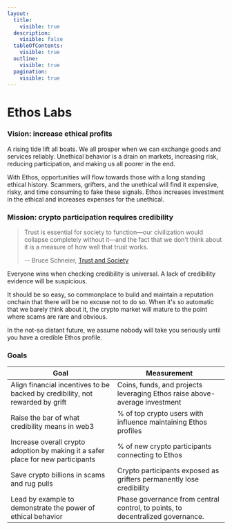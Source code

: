```yaml
---
layout:
  title:
    visible: true
  description:
    visible: false
  tableOfContents:
    visible: true
  outline:
    visible: true
  pagination:
    visible: true
---
```


# Ethos Labs

### Vision: increase ethical profits <a href="#vision-increase-ethical-profits" id="vision-increase-ethical-profits"></a>

A rising tide lift all boats. We all prosper when we can exchange goods and services reliably. Unethical behavior is a drain on markets, increasing risk, reducing participation, and making us all poorer in the end.

With Ethos, opportunities will flow towards those with a long standing ethical history. Scammers, grifters, and the unethical will find it expensive, risky, and time consuming to fake these signals. Ethos increases investment in the ethical and increases expenses for the unethical.

### Mission: crypto participation requires credibility

> Trust is essential for society to function—our civilization would collapse completely without it—and the fact that we don’t think about it is a measure of how well that trust works.
>
> \-- Bruce Schneier, [Trust and Society](https://www.schneier.com/essays/archives/2013/02/trust_and_society.html)

Everyone wins when checking credibility is universal. A lack of credibility evidence will be suspicious.

It should be so easy, so commonplace to build and maintain a reputation onchain that there will be no excuse not to do so. When it's so automatic that we barely think about it, the crypto market will mature to the point where scams are rare and obvious.&#x20;

In the not-so distant future, we assume nobody will take you seriously until you have a credible Ethos profile.

### Goals

| Goal                                                                             | Measurement                                                                    |
| -------------------------------------------------------------------------------- | ------------------------------------------------------------------------------ |
| Align financial incentives to be backed by credibility, not rewarded by grift    | Coins, funds, and projects leveraging Ethos raise above-average investment     |
| Raise the bar of what credibility means in web3                                  | % of top crypto users with influence maintaining Ethos profiles                         |
| Increase overall crypto adoption by making it a safer place for new participants | % of new crypto participants connecting to Ethos                               |
| Save crypto billions in scams and rug pulls                                      | Crypto participants exposed as grifters permanently lose credibility            |
| Lead by example to demonstrate the power of ethical behavior                     | Phase governance from central control, to points, to decentralized governance. |
